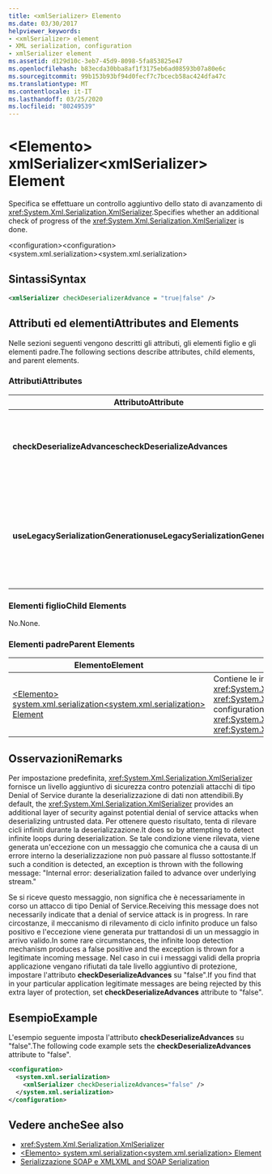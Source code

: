 ```yaml
---
title: <xmlSerializer> Elemento
ms.date: 03/30/2017
helpviewer_keywords:
- <xmlSerializer> element
- XML serialization, configuration
- xmlSerializer element
ms.assetid: d129d10c-3eb7-45d9-8098-5fa853825e47
ms.openlocfilehash: b83ecda30bba8af1f3175eb6ad08593b07a80e6c
ms.sourcegitcommit: 99b153b93bf94d0fecf7c7bcecb58ac424dfa47c
ms.translationtype: MT
ms.contentlocale: it-IT
ms.lasthandoff: 03/25/2020
ms.locfileid: "80249539"
---
```

# <a name="xmlserializer-element"></a><span data-ttu-id="00b6a-102">\<Elemento> xmlSerializer</span><span class="sxs-lookup"><span data-stu-id="00b6a-102">\<xmlSerializer> Element</span></span>
<span data-ttu-id="00b6a-103">Specifica se effettuare un controllo aggiuntivo dello stato di avanzamento di <xref:System.Xml.Serialization.XmlSerializer>.</span><span class="sxs-lookup"><span data-stu-id="00b6a-103">Specifies whether an additional check of progress of the <xref:System.Xml.Serialization.XmlSerializer> is done.</span></span>  
  
 <span data-ttu-id="00b6a-104">\<configuration></span><span class="sxs-lookup"><span data-stu-id="00b6a-104">\<configuration></span></span>  
<span data-ttu-id="00b6a-105">\<system.xml.serialization></span><span class="sxs-lookup"><span data-stu-id="00b6a-105">\<system.xml.serialization></span></span>  
  
## <a name="syntax"></a><span data-ttu-id="00b6a-106">Sintassi</span><span class="sxs-lookup"><span data-stu-id="00b6a-106">Syntax</span></span>  
  
```xml  
<xmlSerializer checkDeserializerAdvance = "true|false" />  
```  
  
## <a name="attributes-and-elements"></a><span data-ttu-id="00b6a-107">Attributi ed elementi</span><span class="sxs-lookup"><span data-stu-id="00b6a-107">Attributes and Elements</span></span>  
 <span data-ttu-id="00b6a-108">Nelle sezioni seguenti vengono descritti gli attributi, gli elementi figlio e gli elementi padre.</span><span class="sxs-lookup"><span data-stu-id="00b6a-108">The following sections describe attributes, child elements, and parent elements.</span></span>  
  
### <a name="attributes"></a><span data-ttu-id="00b6a-109">Attributi</span><span class="sxs-lookup"><span data-stu-id="00b6a-109">Attributes</span></span>  
  
|<span data-ttu-id="00b6a-110">Attributo</span><span class="sxs-lookup"><span data-stu-id="00b6a-110">Attribute</span></span>|<span data-ttu-id="00b6a-111">Descrizione</span><span class="sxs-lookup"><span data-stu-id="00b6a-111">Description</span></span>|  
|---------------|-----------------|  
|<span data-ttu-id="00b6a-112">**checkDeserializeAdvances**</span><span class="sxs-lookup"><span data-stu-id="00b6a-112">**checkDeserializeAdvances**</span></span>|<span data-ttu-id="00b6a-113">Specifica se controllare lo stato di avanzamento di <xref:System.Xml.Serialization.XmlSerializer>.</span><span class="sxs-lookup"><span data-stu-id="00b6a-113">Specifies whether the progress of the <xref:System.Xml.Serialization.XmlSerializer> is checked.</span></span> <span data-ttu-id="00b6a-114">Impostare l'attributo su "true" o "false".</span><span class="sxs-lookup"><span data-stu-id="00b6a-114">Set the attribute to "true" or "false".</span></span> <span data-ttu-id="00b6a-115">Il valore predefinito è "true".</span><span class="sxs-lookup"><span data-stu-id="00b6a-115">The default is "true".</span></span>|  
|<span data-ttu-id="00b6a-116">**useLegacySerializationGeneration**</span><span class="sxs-lookup"><span data-stu-id="00b6a-116">**useLegacySerializationGeneration**</span></span>|<span data-ttu-id="00b6a-117">Specifica se <xref:System.Xml.Serialization.XmlSerializer> usa la generazione legacy di serializzazione che genera assembly scrivendo un codice C# in un file e quindi compilandola in un assembly.</span><span class="sxs-lookup"><span data-stu-id="00b6a-117">Specifies whether the <xref:System.Xml.Serialization.XmlSerializer> uses legacy serialization generation which generates assemblies by writing C# code to a file and then compiling it to an assembly.</span></span> <span data-ttu-id="00b6a-118">Il valore predefinito è **false**.</span><span class="sxs-lookup"><span data-stu-id="00b6a-118">The default is **false**.</span></span>|  
  
### <a name="child-elements"></a><span data-ttu-id="00b6a-119">Elementi figlio</span><span class="sxs-lookup"><span data-stu-id="00b6a-119">Child Elements</span></span>  
 <span data-ttu-id="00b6a-120">No.</span><span class="sxs-lookup"><span data-stu-id="00b6a-120">None.</span></span>  
  
### <a name="parent-elements"></a><span data-ttu-id="00b6a-121">Elementi padre</span><span class="sxs-lookup"><span data-stu-id="00b6a-121">Parent Elements</span></span>  
  
|<span data-ttu-id="00b6a-122">Elemento</span><span class="sxs-lookup"><span data-stu-id="00b6a-122">Element</span></span>|<span data-ttu-id="00b6a-123">Descrizione</span><span class="sxs-lookup"><span data-stu-id="00b6a-123">Description</span></span>|  
|-------------|-----------------|  
|[<span data-ttu-id="00b6a-124">\<Elemento> system.xml.serialization</span><span class="sxs-lookup"><span data-stu-id="00b6a-124">\<system.xml.serialization> Element</span></span>](../../../docs/standard/serialization/system-xml-serialization-element.md)|<span data-ttu-id="00b6a-125">Contiene le impostazioni di configurazione per le classi <xref:System.Xml.Serialization.XmlSerializer> e <xref:System.Xml.Serialization.XmlSchemaImporter>.</span><span class="sxs-lookup"><span data-stu-id="00b6a-125">Contains configuration settings for the <xref:System.Xml.Serialization.XmlSerializer> and <xref:System.Xml.Serialization.XmlSchemaImporter> classes.</span></span>|  
  
## <a name="remarks"></a><span data-ttu-id="00b6a-126">Osservazioni</span><span class="sxs-lookup"><span data-stu-id="00b6a-126">Remarks</span></span>  
 <span data-ttu-id="00b6a-127">Per impostazione predefinita, <xref:System.Xml.Serialization.XmlSerializer> fornisce un livello aggiuntivo di sicurezza contro potenziali attacchi di tipo Denial of Service durante la deserializzazione di dati non attendibili.</span><span class="sxs-lookup"><span data-stu-id="00b6a-127">By default, the <xref:System.Xml.Serialization.XmlSerializer> provides an additional layer of security against potential denial of service attacks when deserializing untrusted data.</span></span> <span data-ttu-id="00b6a-128">Per ottenere questo risultato, tenta di rilevare cicli infiniti durante la deserializzazione.</span><span class="sxs-lookup"><span data-stu-id="00b6a-128">It does so by attempting to detect infinite loops during deserialization.</span></span> <span data-ttu-id="00b6a-129">Se tale condizione viene rilevata, viene generata un'eccezione con un messaggio che comunica che a causa di un errore interno la deserializzazione non può passare al flusso sottostante.</span><span class="sxs-lookup"><span data-stu-id="00b6a-129">If such a condition is detected, an exception is thrown with the following message: "Internal error: deserialization failed to advance over underlying stream."</span></span>  
  
 <span data-ttu-id="00b6a-130">Se si riceve questo messaggio, non significa che è necessariamente in corso un attacco di tipo Denial of Service.</span><span class="sxs-lookup"><span data-stu-id="00b6a-130">Receiving this message does not necessarily indicate that a denial of service attack is in progress.</span></span> <span data-ttu-id="00b6a-131">In rare circostanze, il meccanismo di rilevamento di ciclo infinito produce un falso positivo e l'eccezione viene generata pur trattandosi di un un messaggio in arrivo valido.</span><span class="sxs-lookup"><span data-stu-id="00b6a-131">In some rare circumstances, the infinite loop detection mechanism produces a false positive and the exception is thrown for a legitimate incoming message.</span></span> <span data-ttu-id="00b6a-132">Nel caso in cui i messaggi validi della propria applicazione vengano rifiutati da tale livello aggiuntivo di protezione, impostare l'attributo **checkDeserializeAdvances** su "false".</span><span class="sxs-lookup"><span data-stu-id="00b6a-132">If you find that in your particular application legitimate messages are being rejected by this extra layer of protection, set **checkDeserializeAdvances** attribute to "false".</span></span>  
  
## <a name="example"></a><span data-ttu-id="00b6a-133">Esempio</span><span class="sxs-lookup"><span data-stu-id="00b6a-133">Example</span></span>  
 <span data-ttu-id="00b6a-134">L'esempio seguente imposta l'attributo **checkDeserializeAdvances** su "false".</span><span class="sxs-lookup"><span data-stu-id="00b6a-134">The following code example sets the **checkDeserializeAdvances** attribute to "false".</span></span>  
  
```xml  
<configuration>  
  <system.xml.serialization>  
    <xmlSerializer checkDeserializeAdvances="false" />  
  </system.xml.serialization>  
</configuration>  
```  
  
## <a name="see-also"></a><span data-ttu-id="00b6a-135">Vedere anche</span><span class="sxs-lookup"><span data-stu-id="00b6a-135">See also</span></span>

- <xref:System.Xml.Serialization.XmlSerializer>
- [<span data-ttu-id="00b6a-136">\<Elemento> system.xml.serialization</span><span class="sxs-lookup"><span data-stu-id="00b6a-136">\<system.xml.serialization> Element</span></span>](../../../docs/standard/serialization/system-xml-serialization-element.md)
- [<span data-ttu-id="00b6a-137">Serializzazione SOAP e XML</span><span class="sxs-lookup"><span data-stu-id="00b6a-137">XML and SOAP Serialization</span></span>](../../../docs/standard/serialization/xml-and-soap-serialization.md)
